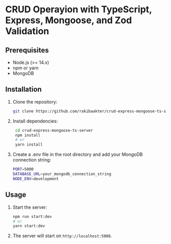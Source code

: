 # CRUD Operayion with TypeScript, Express, Mongoose, and Zod Validation

## Prerequisites
- Node.js (>= 14.x)
- npm or yarn
- MongoDB

## Installation
1. Clone the repository:
   ```bash
   git clone https://github.com/rakibaakter/crud-express-mongoose-ts-server.git

2. Install dependencies:
   ```bash
    cd crud-express-mongoose-ts-server
    npm install
    # or
    yarn install

3. Create a .env file in the root directory and add your MongoDB connection string:

   ```bash
   PORT=5000
   DATABASE_URL=your_mongodb_connection_string
   NODE_ENV=development

## Usage
1. Start the server:
   ```bash
   npm run start:dev
   # or
   yarn start:dev

2. The server will start on `http://localhost:5000`.


















